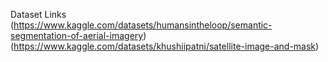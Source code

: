 Dataset Links (https://www.kaggle.com/datasets/humansintheloop/semantic-segmentation-of-aerial-imagery)
(https://www.kaggle.com/datasets/khushiipatni/satellite-image-and-mask)
